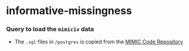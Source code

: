 # informative-missingness

### Query to load the `mimiciv` data
- The `.sql` files in `/postgres` is copied from the [MIMIC Code Repository](https://github.com/MIT-LCP/mimic-code/tree/main/mimic-iv/buildmimic/postgres) 